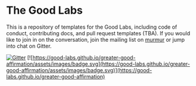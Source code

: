 # The Good Labs

This is a repository of templates for the Good Labs, including code of conduct,
contributing docs, and pull request templates (TBA). If you would like to
join in on the conversation, join the mailing list on [murmur](https://murmur.csail.mit.edu/groups/good-labs)
or jump into chat on Gitter.

[![Gitter](https://badges.gitter.im/good-labs/community.svg)](https://gitter.im/good-labs/community?utm_source=badge&utm_medium=badge&utm_campaign=pr-badge)
[![https://good-labs.github.io/greater-good-affirmation/assets/images/badge.svg](https://good-labs.github.io/greater-good-affirmation/assets/images/badge.svg)](https://good-labs.github.io/greater-good-affirmation)

